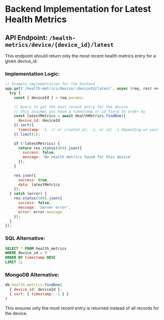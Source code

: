 # Backend Implementation for Latest Health Metrics

## API Endpoint: `/health-metrics/device/{device_id}/latest`

This endpoint should return only the most recent health metrics entry for a given device_id.

### Implementation Logic:

```javascript
// Example implementation for the backend
app.get('/health-metrics/device/:deviceId/latest', async (req, res) => {
  try {
    const { deviceId } = req.params;
    
    // Query to get the most recent entry for the device
    // This assumes you have a timestamp or id field to order by
    const latestMetrics = await HealthMetrics.findOne({
      device_id: deviceId
    }).sort({ 
      timestamp: -1  // or created_at: -1, or id: -1 depending on your schema
    }).limit(1);
    
    if (!latestMetrics) {
      return res.status(404).json({
        success: false,
        message: 'No health metrics found for this device'
      });
    }
    
    res.json({
      success: true,
      data: latestMetrics
    });
  } catch (error) {
    res.status(500).json({
      success: false,
      message: 'Server error',
      error: error.message
    });
  }
});
```

### SQL Alternative:
```sql
SELECT * FROM health_metrics 
WHERE device_id = ? 
ORDER BY timestamp DESC 
LIMIT 1;
```

### MongoDB Alternative:
```javascript
db.health_metrics.findOne(
  { device_id: deviceId },
  { sort: { timestamp: -1 } }
)
```

This ensures only the most recent entry is returned instead of all records for the device.